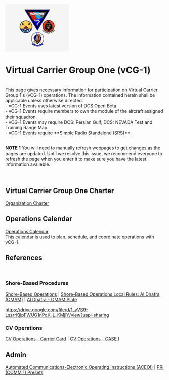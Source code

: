 
<img src="Logo 12-2019.jpg" alt="Virtual Carrier Group One" width="200"/><br>
# Virtual Carrier Group One (vCG-1)<br>


<br>
This page gives necessary information for participation on Virtual Carrier Group 1's (vCG-1) operations. The information contained herein shall be applicable unless otherwise directed. <br>
- vCG-1 Events uses latest version of DCS Open Beta. <br>
- vCG-1 Events require members to own the module of the aircraft assigned their squadron. <br>
- vCG-1 Events may require DCS: Persian Gulf, DCS: NEVADA Test and Training Range Map. <br>
- vCG-1 Events require **Simple Radio Standalone (SRS)**. <br>
<br>

**NOTE 1** You will need to manually refresh webpages to get changes as the pages are updated. Until we resolve this issue, we recommend everyone to refresh the page when you enter it to make sure you have the latest information availeble.
<br>
<br>
<br>

## Virtual Carrier Group One Charter
[Organization Charter](https://docs.google.com/document/d/1trC6PvTFCw_6FipROayHbhP9rTDc4F73colRTCqYZ2A/edit?usp=sharing)<br>

## Operations Calendar
[Operations Calendar](https://teamup.com/ksso2arcf2w8o6h4e7)<br>
This calendar is used to plan, schedule, and coordinate operations with vCG-1.

## References
<br>

### Shore-Based Procedures
[Shore-Based Operations](https://docs.google.com/presentation/d/1WDY4isuGR0jIVuFYzGfWGZSakSwZPpTUVgh8AAc9EXA/edit?usp=sharing) | [Shore-Based Operations Local Rules: Al Dhafra (OMAM)](https://docs.google.com/presentation/d/1zPeIdNJX61iIiau-iFm7Q91_5PFJgKxZKH2RSdauakg/edit?usp=sharing) | [Al Dhafra - OMAM Plate](https://drive.google.com/file/d/1LyVS9-LszrrKjlpFWUG1nPoK_L_KMjiY/view?usp=sharing) <br>

https://drive.google.com/file/d/1LyVS9-LszrrKjlpFWUG1nPoK_L_KMjiY/view?usp=sharing

### CV Operations

[CV Operations - Carrier Card](https://drive.google.com/file/d/17Jj_avu_fAJu7naW6dS5S8jlAHHCB5hb/view?usp=sharing) |
[CV Operations - CASE I](https://drive.google.com/file/d/1aDD1x2_zO8Tb6TwE3HhHYkK29YiqF3K0/view?usp=sharing)
<br>

## Admin
[Automated Communications-Electronic Operating Instructions (ACEOI)](https://drive.google.com/file/d/1lesVVE4f1ouFNC6fUKXH9UgtojQt2cIO/view?usp=sharing) | 
[PRI (COMM 1) Presets](https://drive.google.com/file/d/1iJR7gW3-CYlmUFCx1Nu-xo1fzyxBJxzq/view?usp=sharing)
<!--
[Admin info]() | [COMM 1 Presets](https://drive.google.com/file/d/1iJR7gW3-CYlmUFCx1Nu-xo1fzyxBJxzq/view?usp=sharing)  | [SPINS]() | [Navigation] 
-->
